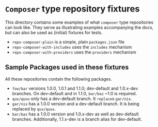 # `Composer` type repository fixtures

This directory contains some examples of what `composer` type repositories can
look like. They serve as illustrating examples accompanying the docs, but can
also be used as (initial) fixtures for tests.

* `repo-composer-plain` is a simple, plain `packages.json` file
* `repo-composer-with-includes` uses the `includes` mechanism
* `repo-composer-with-providers` uses the `providers` mechanism

## Sample Packages used in these fixtures

All these repositories contain the following packages.

* `foo/bar` versions 1.0.0, 1.0.1 and 1.1.0; dev-default and 1.0.x-dev branches.
   On dev-default and in 1.1.0, `bar/baz` ~1.0 is required.
* `qux/quux` only has a dev-default branch. It `replace`s `gar/nix`.
* `gar/nix` has a 1.0.0 version and a dev-default branch. It is being replaced
   by `qux/quux`.
* `bar/baz` has a 1.0.0 version and 1.0.x-dev as well as dev-default branches.
   Additionally, 1.1.x-dev is a branch alias for dev-default.


<!-- ready: no -->
<!-- revision: 486e580db294b5fe2e8ef887efacb7f2500268c9 -->